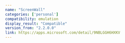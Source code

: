 ```yaml
---
name: "ScreenWall"
categories: ['personal']
compatibility: emulation
display_result: "Compatible"
version_from: "2.2.0.0"
link: https://apps.microsoft.com/detail/9NBLGGH6HXKV
---
```

